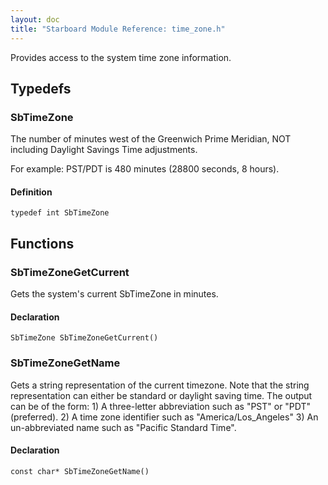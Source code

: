 ```yaml
---
layout: doc
title: "Starboard Module Reference: time_zone.h"
---
```


Provides access to the system time zone information.

## Typedefs ##

### SbTimeZone ###

The number of minutes west of the Greenwich Prime Meridian, NOT including
Daylight Savings Time adjustments.

For example: PST/PDT is 480 minutes (28800 seconds, 8 hours).

#### Definition ####

```
typedef int SbTimeZone
```

## Functions ##

### SbTimeZoneGetCurrent ###

Gets the system's current SbTimeZone in minutes.

#### Declaration ####

```
SbTimeZone SbTimeZoneGetCurrent()
```

### SbTimeZoneGetName ###

Gets a string representation of the current timezone. Note that the string
representation can either be standard or daylight saving time. The output can be
of the form: 1) A three-letter abbreviation such as "PST" or "PDT" (preferred).
2) A time zone identifier such as "America/Los_Angeles" 3) An un-abbreviated
name such as "Pacific Standard Time".

#### Declaration ####

```
const char* SbTimeZoneGetName()
```
